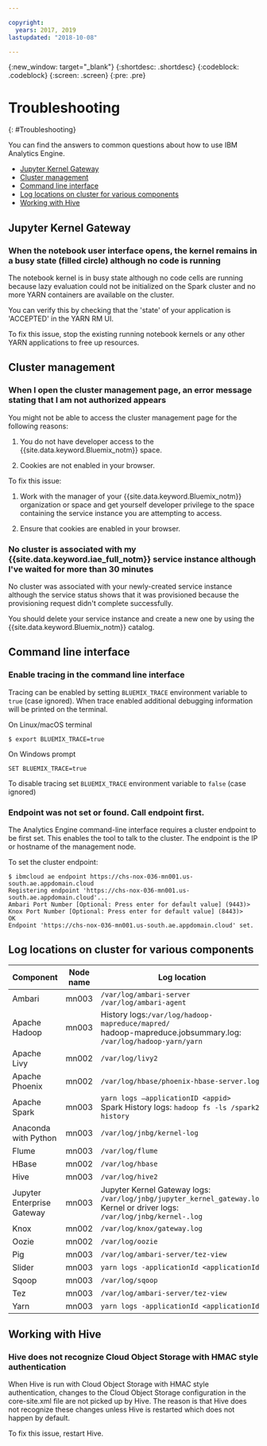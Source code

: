 ```yaml
---

copyright:
  years: 2017, 2019
lastupdated: "2018-10-08"

---
```


<!-- Attribute definitions -->
{:new_window: target="_blank"}
{:shortdesc: .shortdesc}
{:codeblock: .codeblock}
{:screen: .screen}
{:pre: .pre}

# Troubleshooting
{: #Troubleshooting}

You can find the answers to common questions about how to use IBM Analytics Engine.

- [Jupyter Kernel Gateway](#jupyter-kernel-gateway)
- [Cluster management](#cluster-management)
- [Command line interface](#command-line-interface)
- [Log locations on cluster for various components](#log-locations-on-cluster-for-various-components)
- [Working with Hive](#working-with-hive)

## Jupyter Kernel Gateway

### When the notebook user interface opens, the kernel remains in a busy state (filled circle) although no code is running

 The notebook kernel is in busy state although no code cells are running because lazy evaluation could not be initialized on the Spark cluster and no more YARN containers are available on the cluster.

You can verify this by checking that the 'state' of your application is 'ACCEPTED' in the YARN RM UI.

To fix this issue, stop the existing running notebook kernels or any other YARN applications to free up resources.


## Cluster management

### When I open the cluster management page, an error message stating that I am not authorized appears

You might not be able to access the cluster management page for the following reasons:

1) You do not have developer access to the {{site.data.keyword.Bluemix_notm}} space.

2) Cookies are not enabled in your browser.

To fix this issue:

1) Work with the manager of your {{site.data.keyword.Bluemix_notm}} organization or space and get yourself developer privilege to the space containing the service instance you are attempting to access.

2) Ensure that cookies are enabled in your browser.

### No cluster is associated with my {{site.data.keyword.iae_full_notm}} service instance although I've waited for more than 30 minutes

No cluster was associated with your newly-created service instance although the service status shows that it was provisioned because the provisioning request didn't complete successfully.

You should delete your service instance and create a new one by using the {{site.data.keyword.Bluemix_notm}} catalog.

## Command line interface

### Enable tracing in the command line interface

Tracing can be enabled by setting `BLUEMIX_TRACE` environment variable to `true` (case ignored). When trace enabled additional debugging information will be printed on the terminal.

On Linux/macOS terminal

```
$ export BLUEMIX_TRACE=true
```

On Windows prompt

```
SET BLUEMIX_TRACE=true
```

To disable tracing set `BLUEMIX_TRACE` environment variable to `false` (case ignored)

### Endpoint was not set or found. Call endpoint first.

The Analytics Engine command-line interface requires a cluster endpoint to be first set. This enables the tool to talk to the cluster. The endpoint is the IP or hostname of the management node.

To set the cluster endpoint:

```
$ ibmcloud ae endpoint https://chs-nox-036-mn001.us-south.ae.appdomain.cloud
Registering endpoint 'https://chs-nox-036-mn001.us-south.ae.appdomain.cloud'...
Ambari Port Number [Optional: Press enter for default value] (9443)>
Knox Port Number [Optional: Press enter for default value] (8443)>
OK
Endpoint 'https://chs-nox-036-mn001.us-south.ae.appdomain.cloud' set.
```

## Log locations on cluster for various components

| Component | Node name | Log location |
|-----------|-----------|--------------|
|Ambari|mn003|`/var/log/ambari-server` </br> `/var/log/ambari-agent`|
|Apache Hadoop|mn003|History logs:`/var/log/hadoop-mapreduce/mapred/`</br>hadoop-mapreduce.jobsummary.log: `/var/log/hadoop-yarn/yarn`|
|Apache Livy|mn002|`/var/log/livy2`|
|Apache Phoenix|mn002|`/var/log/hbase/phoenix-hbase-server.log`|
|Apache Spark|mn003|`yarn logs –applicationID <appid>`</br>Spark History logs: `hadoop fs -ls /spark2-history`|
|Anaconda with Python|mn003|`/var/log/jnbg/kernel-log`|
|Flume|mn003|`/var/log/flume`|
|HBase|mn002|`/var/log/hbase`|
|Hive|mn003|`/var/log/hive2`|
|Jupyter Enterprise Gateway|mn003|Jupyter Kernel Gateway logs: `/var/log/jnbg/jupyter_kernel_gateway.log`</br>Kernel or driver logs: `/var/log/jnbg/kernel-.log`|
|Knox|mn002|`/var/log/knox/gateway.log`|
|Oozie|mn002|`/var/log/oozie`|
|Pig|mn003|`/var/log/ambari-server/tez-view`|
|Slider|mn003|`yarn logs -applicationId <applicationId>`|
|Sqoop|mn003|`/var/log/sqoop`|
|Tez|mn003|`/var/log/ambari-server/tez-view`|
|Yarn|mn003|`yarn logs -applicationId <applicationId>`|

## Working with Hive

###  Hive does not recognize Cloud Object Storage with HMAC style authentication

When Hive is run with Cloud Object Storage with HMAC style authentication, changes to the Cloud Object Storage configuration in the core-site.xml file are not picked up by Hive. The reason is that Hive does not recognize these changes unless Hive is restarted which does not happen by default.

To fix this issue, restart Hive.
